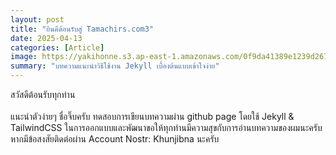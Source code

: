 ```yaml
---
layout: post
title: "ยินดีต้อนรับสู่ Tamachirs.com3"
date: 2025-04-13
categories: [Article]
image: https://yakihonne.s3.ap-east-1.amazonaws.com/0f9da41389e1239d267c43105ecfc92273079e80c2d4b09e1d1e172701bd07d7/files/1744208311595-YAKIHONNES3.jpg
summary: "บทความแนะนำวิธีใช้งาน Jekyll เบื้องต้นแบบเข้าใจง่าย"
---
```



สวัสดีต้อนรับทุกท่าน
<br><br>
แนะนำตัวง่ายๆ ชื่อจิ๊บครับ ทดสอบการเขียนบทความผ่าน github page โดยใช้ Jekyll & TailwindCSS ในการออกแบบและพัฒนาขอให้ทุกท่านมีความสุขกับการอ่านบทความของผมนะครับ หากมีข้อสงสัยติดต่อผ่าน Account Nostr: Khunjibna นะครับ




